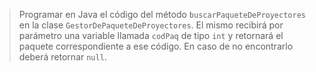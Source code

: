 > Programar en Java el código del método `buscarPaqueteDeProyectores` en la clase `GestorDePaqueteDeProyectores`. El mismo recibirá por parámetro una variable llamada `codPaq` de tipo `int` y retornará el paquete correspondiente a ese código. En caso de no encontrarlo deberá retornar `null`.